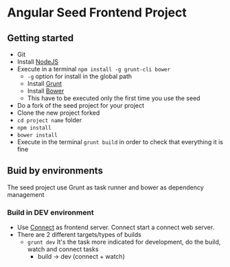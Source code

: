 Angular Seed Frontend Project
=============================

Getting started
---------------

*   Git
*   Install [NodeJS](http://nodejs.org/)
*   Execute in a terminal `npm install -g grunt-cli bower`
	*   `-g` option for install in the global path
	*   Install [Grunt](http://gruntjs.com/)
	*   Install [Bower](http://bower.io/)
	*   This have to be executed only the first time you use the seed
*   Do a fork of the seed project for your project
*   Clone the new project forked
*   `cd project name` folder
*   `npm install`
*   `bower install`
*   Execute in the terminal `grunt build` in order to check that everything it is fine

Buid by environments
--------------------

The seed project use Grunt as task runner and bower as dependency management

### Build in DEV environment

*   Use [Connect](https://github.com/gruntjs/grunt-contrib-connect) as frontend server.
	Connect start a connect web server.
*   There are 2 different targets/types of builds
	*   `grunt dev` It's the task more indicated for development, do the build, watch and connect tasks
		*   build -> dev (connect + watch)
